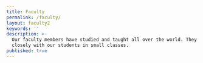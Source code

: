 ```yaml
---
title: Faculty
permalink: /faculty/
layout: faculty2
keywords: ''
description: >-
  Our faculty members have studied and taught all over the world. They work
  closely with our students in small classes.
published: true
---
```


